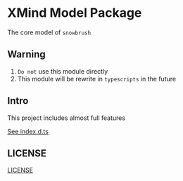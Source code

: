 # XMind Model Package

The core model of `snowbrush`

## Warning
1. `Do not` use this module directly
2. This module will be rewrite in `typescripts` in the future


## Intro

This project includes almost full features

[See index.d.ts](src/index.d.ts)

## LICENSE

[LICENSE](LICENSE)